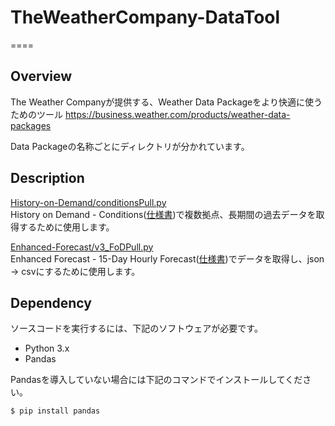 # TheWeatherCompany-DataTool
====

## Overview
The Weather Companyが提供する、Weather Data Packageをより快適に使うためのツール
https://business.weather.com/products/weather-data-packages

Data Packageの名称ごとにディレクトリが分かれています。

## Description
[History-on-Demand/conditionsPull.py](https://github.com/thayate/TheWeatherCompany-DataTool/blob/master/History-on-Demand/conditionsPull.py)  
History on Demand - Conditions([仕様書](https://ibm.co/v3rHoDc))で複数拠点、長期間の過去データを取得するために使用します。

[Enhanced-Forecast/v3_FoDPull.py](https://github.com/thayate/TheWeatherCompany-DataTool/blob/master/Enhanced-Forecast/v3_FoDPull.py)  
Enhanced Forecast - 15-Day Hourly Forecast([仕様書](https://ibm.co/v3HFap))でデータを取得し、json -> csvにするために使用します。

## Dependency
ソースコードを実行するには、下記のソフトウェアが必要です。

- Python 3.x
- Pandas

Pandasを導入していない場合には下記のコマンドでインストールしてください。

`$ pip install pandas`
